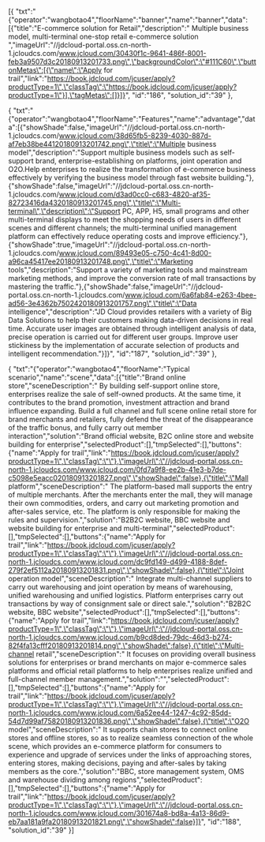 [{ "txt":"{\"operator\":\"wangbotao4\",\"floorName\":\"banner\",\"name\":\"banner\",\"data\":[{\"title\":\"E-commerce solution for Retail\",\"description\":\" Multiple business model, multi-terminal one-stop retail e-commerce solution \",\"imageUrl\":\"//jdcloud-portal.oss.cn-north-1.jcloudcs.com/www.jcloud.com/30430f1c-9641-486f-8001-feb3a9507d3c20180913201733.png\",\"backgroundColor\":\"#111C60\",\"buttonMetas\":[{\"name\":\"Apply for trail\",\"link\":\"https://book.jdcloud.com/jcuser/apply?productType=1\",\"classTag\":\"https://book.jdcloud.com/jcuser/apply?productType=1\"}],\"tagMetas\":[]}]}", "id":"186", "solution_id":"39" }, 

{ "txt":"{\"operator\":\"wangbotao4\",\"floorName\":\"Features\",\"name\":\"advantage\",\"data\":[{\"showShade\":false,\"imageUrl\":\"//jdcloud-portal.oss.cn-north-1.jcloudcs.com/www.jcloud.com/38d65fb5-8239-4030-887d-af7eb38be44120180913201742.png\",\"title\":\"Multiple business model\",\"description\":\"Support multiple business models such as self-support brand, enterprise-establishing on platforms, joint operation and O2O.Help enterprises to realize the transformation of e-commerce business effectively by verifying the business model through fast website building.\"},{\"showShade\":false,\"imageUrl\":\"//jdcloud-portal.oss.cn-north-1.jcloudcs.com/www.jcloud.com/d3ad0cc0-c683-4820-af35-82723416da4320180913201745.png\",\"title\":\"Multi-terminal\",\"description\":\"Support PC, APP, H5, small programs and other multi-terminal displays to meet the shopping needs of users in different scenes and different channels; the multi-terminal unified management platform can effectively reduce operating costs and improve efficiency.\"},{\"showShade\":true,\"imageUrl\":\"//jdcloud-portal.oss.cn-north-1.jcloudcs.com/www.jcloud.com/89493e05-c750-4c41-8d00-a96ca45417ee20180913201748.png\",\"title\":\"Marketing tools\",\"description\":\"Support a variety of marketing tools and mainstream marketing methods, and improve the conversion rate of mall transactions by mastering the traffic.\"},{\"showShade\":false,\"imageUrl\":\"//jdcloud-portal.oss.cn-north-1.jcloudcs.com/www.jcloud.com/6a6fab84-e263-4bee-ad56-3e4362b7502420180913201757.png\",\"title\":\"Data intelligence\",\"description\":\"JD Cloud provides retailers with a variety of Big Data Solutions to help their customers making data-driven decisions in real time. Accurate user images are obtained through intelligent analysis of data, precise operation is carried out for different user groups. Improve user stickiness by the implementation of accurate selection of products and intelligent recommendation.\"}]}", "id":"187", "solution_id":"39" }, 


{ "txt":"{\"operator\":\"wangbotao4\",\"floorName\":\"Typical scenario\",\"name\":\"scene\",\"data\":[{\"title\":\"Brand online store\",\"sceneDescription\":\" By building self-support online store, enterprises realize the sale of self-owned products. At the same time, it contributes to the brand promotion, investment attraction and brand influence expanding. Build a full channel and full scene online retail store for brand merchants and retailers, fully defend the threat of the disappearance of the traffic bonus, and fully carry out member interaction\",\"solution\":\"Brand official website, B2C online store and website building for enterprise\",\"selectedProduct\":[],\"tmpSelected\":[],\"buttons\":{\"name\":\"Apply for trail\",\"link\":\"https://book.jdcloud.com/jcuser/apply?productType=1\",\"classTag\":\"\"},\"imageUrl\":\"//jdcloud-portal.oss.cn-north-1.jcloudcs.com/www.jcloud.com/0fd7a9f8-ee2b-41e3-b7de-c5098e5eacc020180913201827.png\",\"showShade\":false},{\"title\":\"Mall platform\",\"sceneDescription\":\" The platform-based mall supports the entry of multiple merchants. After the merchants enter the mall, they will manage their own commodities, orders, and carry out marketing promotion and after-sales service, etc. The platform is only responsible for making the rules and supervision.\",\"solution\":\"B2B2C website, BBC website and website building for enterprise and multi-terminal\",\"selectedProduct\":[],\"tmpSelected\":[],\"buttons\":{\"name\":\"Apply for trail\",\"link\":\"https://book.jdcloud.com/jcuser/apply?productType=1\",\"classTag\":\"\"},\"imageUrl\":\"//jdcloud-portal.oss.cn-north-1.jcloudcs.com/www.jcloud.com/dc9fd149-d499-4188-8def-279f2ef5112a20180913201831.png\",\"showShade\":false},{\"title\":\"Joint operation model\",\"sceneDescription\":\" Integrate multi-channel suppliers to carry out warehousing and joint operation by means of warehousing, unified warehousing and unified logistics. Platform enterprises carry out transactions by way of consignment sale or direct sale.\",\"solution\":\"B2B2C website, BBC website\",\"selectedProduct\":[],\"tmpSelected\":[],\"buttons\":{\"name\":\"Apply for trail\",\"link\":\"https://book.jdcloud.com/jcuser/apply?productType=1\",\"classTag\":\"\"},\"imageUrl\":\"//jdcloud-portal.oss.cn-north-1.jcloudcs.com/www.jcloud.com/b9cd8ded-79dc-46d3-b274-82f4fa13cfff20180913201814.png\",\"showShade\":false},{\"title\":\"Multi-channel retail\",\"sceneDescription\":\" It focuses on providing overall business solutions for enterprises or brand merchants on major e-commerce sales platforms and official retail platforms to help enterprises realize unified and full-channel member management.\",\"solution\":\"\",\"selectedProduct\":[],\"tmpSelected\":[],\"buttons\":{\"name\":\"Apply for trail\",\"link\":\"https://book.jdcloud.com/jcuser/apply?productType=1\",\"classTag\":\"\"},\"imageUrl\":\"//jdcloud-portal.oss.cn-north-1.jcloudcs.com/www.jcloud.com/6a52ee44-1247-4c92-85dd-54d7d99af75820180913201836.png\",\"showShade\":false},{\"title\":\"O2O model\",\"sceneDescription\":\" It supports chain stores to connect online stores and offline stores, so as to realize seamless connection of the whole scene, which provides an e-commerce platform for consumers to experience and upgrade of services under the links of approaching stores, entering stores, making decisions, paying and after-sales by taking members as the core.\",\"solution\":\"BBC, store management system, OMS and warehouse dividing among regions\",\"selectedProduct\":[],\"tmpSelected\":[],\"buttons\":{\"name\":\"Apply for trail\",\"link\":\"https://book.jdcloud.com/jcuser/apply?productType=1\",\"classTag\":\"\"},\"imageUrl\":\"//jdcloud-portal.oss.cn-north-1.jcloudcs.com/www.jcloud.com/301674a8-bd8a-4a13-86d9-eb7aa181a9fa20180913201821.png\",\"showShade\":false}]}", "id":"188", "solution_id":"39" }]
